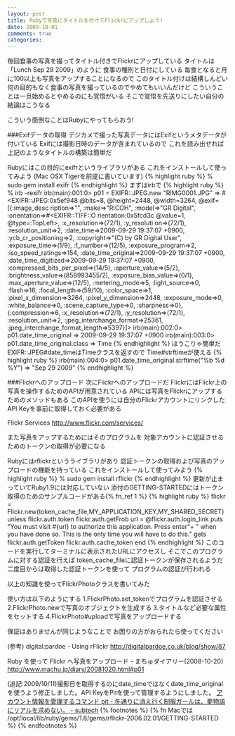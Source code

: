 ```yaml
---
layout: post
title: Rubyで写真にタイトルを付けてFlickrにアップしよう!
date: 2009-10-01
comments: true
categories:
---
```



毎回食事の写真を撮ってタイトル付きでFlickrにアップしている
タイトルは「Lunch Sep 29 2009」のように
食事の種別と日付にしている
毎食となると月に100以上も写真をアップすることになるので
このタイトル付けは結構しんどい
何の目的もなく食事の写真を撮っているのでやめてもいいんだけど
こういうことは一旦始めるとやめるのにも覚悟がいる
そこで覚悟を先送りにしたい自分の結論はこうなる

こういう面倒なことはRubyにやってもらおう!

###Exifデータの取得
デジカメで撮った写真データにはExifというメタデータが付いている
Exifには撮影日時のデータが含まれているので
これを読み出せれば上記のようなタイトルの構築は簡単だ

Rubyにはこの目的にexifrというライブラリがある
これをインストールして使ってみよう
(Mac OSX Tigerを前提に書いています)
{% highlight ruby %}
 % sudo gem install exifr
{% endhighlight %}
まずはirbで
{% highlight ruby %}
 % irb -rexifr
 irb(main):001:0> p01 = EXIFR::JPEG.new "RIMG0001.JPG"
 => #<EXIFR::JPEG:0x5ef948 @bits=8, @height=2448, @width=3264, @exif=[{:image_desc ription=>"", :make=>"RICOH", :model=>"GR Digital", :orientation=>#<EXIFR::TIFF::O rientation:0x5fcd3c @value=1, @type=:TopLeft>, :x_resolution=>(72/1), :y_resoluti on=>(72/1), :resolution_unit=>2, :date_time=>2009-09-29 19:37:07 +0900, :ycb_cr_positioning=>2, :copyright=>"(C) by GR Digital User", :exposure_time=>(1/9), :f_number=>(12/5), :exposure_program=>2, :iso_speed_ratings=>154, :date_time_original=>2009-09-29 19:37:07 +0900, :date_time_digitized=>2009-09-29 19:37:07 +0900, :compressed_bits_per_pixel=>(14/5), :aperture_value=>(5/2), :brightness_value=>(858993455/2), :exposure_bias_value=>(0/1), :max_aperture_value=>(12/5), :metering_mode=>5, :light_source=>0, :flash=>16, :focal_length=>(59/10), :color_space=>1, :pixel_x_dimension=>3264, :pixel_y_dimension=>2448, :exposure_mode=>0, :white_balance=>0, :scene_capture_type=>0, :sharpness=>0}, {:compression=>6, :x_resolution=>(72/1), :y_resolution=>(72/1), :resolution_unit=>2, :jpeg_interchange_format=>25361, :jpeg_interchange_format_length=>5397}]> 
 irb(main):002:0> p01.date_time_original
 => 2009-09-29 19:37:07 +0900
 irb(main):003:0> p01.date_time_original.class
 => Time
{% endhighlight %}
ほうこりゃ簡単だ
EXIFR::JPEG#date_timeはTimeクラスを返すので
Time#strftimeが使える
{% highlight ruby %}
 irb(main):004:0> p01.date_time_original.strftime("%b %d %Y")
 => "Sep 29 2009"
{% endhighlight %}

###Flickrへのアップロード
次にFlickrへのアップロードだ
FlickrにはFlickr上の写真を操作するためのAPIが用意されている
APIには写真をFlickrにアップするためのメソッドもある
このAPIを使うには自分のFlickrアカウントにリンクした
API Keyを事前に取得しておく必要がある

Flickr Services
http://www.flickr.com/services/

また写真をアップするためにはそのプログラムを
対象アカウントに認証させるためのトークンの取得が必要になる

Rubyにはrflickrというライブラリがあり
認証トークンの取得および写真のアップロードの機能を持っている
これをインストールして使ってみよう
{% highlight ruby %}
 % sudo gem install rflickr
{% endhighlight %}
更新が止まっていてRuby1.9には対応していない
添付のGETTING-STARTEDにはトークン取得のためのサンプルコードがある{% fn_ref 1 %}
{% highlight ruby %}
  flickr = Flickr.new(token_cache_file,MY_APPLICATION_KEY,MY_SHARED_SECRET)
  unless flickr.auth.token
    flickr.auth.getFrob
    url = @flickr.auth.login_link
    puts "You must visit #{url} to authorize this application.  Press enter"+
     " when you have done so. This is the only time you will have to do this."
    gets
    flickr.auth.getToken
    flickr.auth.cache_token
  end
{% endhighlight %}
このコードを実行してターミナルに表示されたURLにアクセスし
そこでこのプログラムに対する認証を行えば
token_cache_fileに認証トークンが保存されるようだ
二度目からは取得した認証トークンを使って
プログラムの認証が行われる

以上の知識を使ってFlickrPhotoクラスを書いてみた

使い方は以下のようにする
1.FlickrPhoto.set_tokenでプログラムを認証させる
2.FlickrPhoto.newで写真のオブジェクトを生成する
3.タイトルなど必要な属性をセットする
4.FlickrPhoto#uploadで写真をアップロードする

<script src="http://gist.github.com/197856.js"></script>
保証はありませんが同じようなことで
お困りの方がおられたら使ってください

(参考)
digital:pardoe - Using rFlickr
http://digitalpardoe.co.uk/blog/show/87

Ruby を使って Flickr へ写真をアップロード - まちゅダイアリー(2008-10-20)
http://www.machu.jp/diary/20081020.html#p01

(追記:2009/10/11)撮影日を取得するのにdate_timeではなくdate_time_originalを使うよう修正しました。API KeyをPitを使って管理するようにしました。
<a href="http://subtech.g.hatena.ne.jp/cho45/20080102/1199257680">アカウント情報を管理するコマンド pit - 冬通りに消え行く制服ガールは、夢物語にリアルを求めない。 - subtech</a>
{% footnotes %}
   {% fn Macでは /opt/local/lib/ruby/gems/1.8/gems/rflickr-2006.02.01/GETTING-STARTED %}
{% endfootnotes %}
